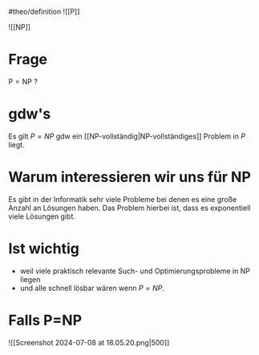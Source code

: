#theo/definition
![[P]]

![[NP]]

# Frage
$\mathrm{P} = \mathrm{NP}$ ?



# gdw's
Es gilt $P=N P$ gdw ein [[NP-vollständig|NP-vollständiges]] Problem in $P$ liegt.


# Warum interessieren wir uns für $\mathrm{NP}$ 
Es gibt in der Informatik sehr viele Probleme bei denen es eine große Anzahl an Lösungen haben. 
Das Problem hierbei ist, dass es exponentiell viele Lösungen gibt.


# Ist wichtig
- weil viele praktisch relevante Such- und Optimierungsprobleme in NP liegen
- und alle schnell lösbar wären wenn $P=N P$.



# Falls P=NP
![[Screenshot 2024-07-08 at 18.05.20.png|500]]

